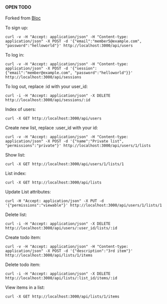 #### OPEN TODO
Forked from [Bloc](https://github.com/Bloc/open-todo)

To sign up:
```
curl -v -H "Accept: application/json" -H "Content-type: application/json" -X POST -d '{"email":"member5@example.com", "password":"helloworld"}' http://localhost:3000/api/users
```

To log in:
```
curl -v -H "Accept: application/json" -H "Content-type: application/json" -X POST -d '{"session":{"email":"member@example.com", "password":"helloworld"}}' http://localhost:3000/api/sessions
```

To log out, replace :id with your user_id:
```
curl -i -H "Accept: application/json" -X DELETE http://localhost:3000/api/sessions/:id
```

Index of users:
```
curl -X GET http://localhost:3000/api/users
```

Create new list, replace :user_id with your id:
```
curl -v -H "Accept: application/json" -H "Content-type: application/json" -X POST -d '{"name":"Private list", "permissions":"private"}' http://localhost:3000/api/users/1/lists
```

Show list:
```
curl -X GET http://localhost:3000/api/users/1/lists/1
```

List index:
```
curl -X GET http://localhost:3000/api/lists
```

Update List attributes:
```
curl -H "Accept: application/json" -X PUT -d '{"permissions":"viewable"}' http://localhost:3000/api/users/1/lists/1
```

Delete list:
```
curl -i -H "Accept: application/json" -X DELETE http://localhost:3000/api/users/:user_id/lists/:id
```

Create todo item:
```
curl -v -H "Accept: application/json" -H "Content-type: application/json" -X POST -d '{"description":"3rd item"}' http://localhost:3000/api/lists/1/items
```

Delete todo item:
```
curl -i -H "Accept: application/json" -X DELETE http://localhost:3000/api/lists/:list_id/items/:id
```

View items in a list:
```
curl -X GET http://localhost:3000/api/lists/1/items
```
